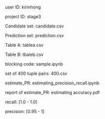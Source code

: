 user ID: kirinhong

project ID: stage3

Candidate set: candidate.csv

Prediction set: prediction.csv

Table A: tablea.csv

Table B: tbaleb.csv

blocking code: sample.ipynb

set of 400 tuple pairs: 400.csv

estimate_PR: estimating_precision_recall.ipynb

report of estimate_PR: estimating accuracy.pdf

recall: [1.0 - 1.0]

precision: [0.95 - 1]

